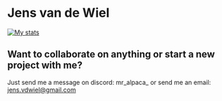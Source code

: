 # Jens van de Wiel
[![My stats](https://github-readme-stats.vercel.app/api?username=JensvandeWiel&theme=aura)](https://github-readme-stats.vercel.app/api?username=JensvandeWiel)
## Want to collaborate on anything or start a new project with me?
Just send me a message on discord: mr_alpaca_ or send me an email: jens.vdwiel@gmail.com
